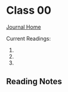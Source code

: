 # Class 00

[Journal Home](README.md)

Current Readings:

1. []()
2. []()
3. []()

## Reading Notes

### 

### 

### 